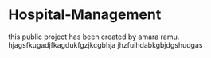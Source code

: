 # Hospital-Management
this public project has been created by amara ramu.
hjagsfkugadjfkagdukfgzjkcgbhja
jhzfuihdabkgbjdgshudgas
